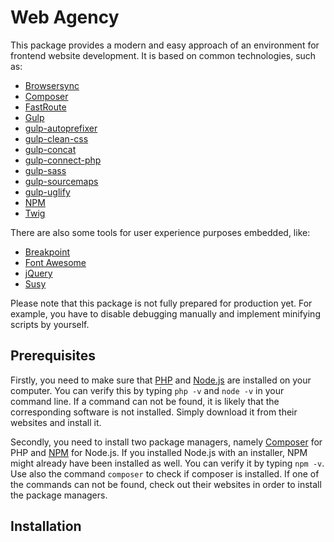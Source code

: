 # Web Agency

This package provides a modern and easy approach of an environment for frontend website development. It is based on common technologies, such as:

- [Browsersync](https://www.browsersync.io/)
- [Composer](https://getcomposer.org/)
- [FastRoute](https://github.com/nikic/FastRoute)
- [Gulp](http://gulpjs.com/)
- [gulp-autoprefixer](https://github.com/sindresorhus/gulp-autoprefixer)
- [gulp-clean-css](https://github.com/scniro/gulp-clean-css)
- [gulp-concat](https://github.com/contra/gulp-concat)
- [gulp-connect-php](https://github.com/micahblu/gulp-connect-php)
- [gulp-sass](https://github.com/dlmanning/gulp-sass)
- [gulp-sourcemaps](https://github.com/floridoo/gulp-sourcemaps)
- [gulp-uglify](https://github.com/terinjokes/gulp-uglify)
- [NPM](https://www.npmjs.com/)
- [Twig](http://twig.sensiolabs.org/)

There are also some tools for user experience purposes embedded, like:

- [Breakpoint](http://breakpoint-sass.com/)
- [Font Awesome](http://fontawesome.io/)
- [jQuery](https://jquery.com/)
- [Susy](http://susy.oddbird.net/)

Please note that this package is not fully prepared for production yet. For example, you have to disable debugging manually and implement minifying scripts by yourself.

## Prerequisites

Firstly, you need to make sure that [PHP](https://secure.php.net/) and [Node.js](https://nodejs.org/) are installed on your computer. You can verify this by typing `php -v` and `node -v` in your command line. If a command can not be found, it is likely that the corresponding software is not installed. Simply download it from their websites and install it.

Secondly, you need to install two package managers, namely [Composer](https://getcomposer.org/) for PHP and [NPM](https://www.npmjs.com/) for Node.js. If you installed Node.js with an installer, NPM might already have been installed as well. You can verify it by typing `npm -v`. Use also the command `composer` to check if composer is installed. If one of the commands can not be found, check out their websites in order to install the package managers.

## Installation
